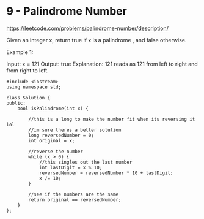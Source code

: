 # 9 - Palindrome Number

https://leetcode.com/problems/palindrome-number/description/

Given an integer x, return true if x is a 
palindrome
, and false otherwise.

 

Example 1:

Input: x = 121
Output: true
Explanation: 121 reads as 121 from left to right and from right to left.

```
#include <iostream>
using namespace std;

class Solution {
public:
    bool isPalindrome(int x) {

        //this is a long to make the number fit when its reversing it lol
        //im sure theres a better solution
        long reversedNumber = 0;
        int original = x;

        //reverse the number
        while (x > 0) {
            //this singles out the last number 
            int lastDigit = x % 10;
            reversedNumber = reversedNumber * 10 + lastDigit;
            x /= 10;
        }

        //see if the numbers are the same
        return original == reversedNumber;
    }
};
```

